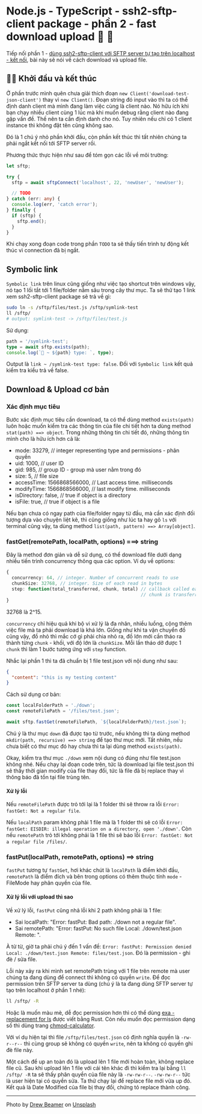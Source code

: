 # Node.js - TypeScript - ssh2-sftp-client package - phần 2 - fast download upload  📂 🍻

Tiếp nối phần 1 - [dùng ssh2-sftp-client với SFTP server tự tạo trên localhost - kết nối](https://loclv.hashnode.dev/nodejs-typescript-dung-ssh2-sftp-client-voi-sftp-server-tu-tao-tren-localhost-phan-1-ket-noi), bài này sẽ nói về cách download và upload file.

## 🧘‍♀️ Khởi đầu và kết thúc

Ở phần trước mình quên chưa giải thích đoạn `new Client('download-test-json-client')` thay vì `new Client()`. Đoạn string đó input vào thì ta có thể định danh client mà mình đang làm việc cùng là client nào. Nó hữu ích khi bạn chạy nhiều client cùng 1 lúc mà khi muốn debug rằng client nào đang gặp vấn đề. Thế nên ta cần định danh cho nó. Tuy nhiên nếu chỉ có 1 client instance thì không đặt tên cũng không sao.

Đó là 1 chú ý nhỏ phần khởi đầu, còn phần kết thúc thì tất nhiên chúng ta phải ngắt kết nối tới SFTP server rồi.

Phương thức thực hiện như sau để tóm gọn các lỗi về môi trường:

```ts
let sftp;

try {
  sftp = await sftpConnect('localhost', 22, 'newUser', 'newUser');

  // TODO
} catch (err: any) {
  console.log(err, 'catch error');
} finally {
  if (sftp) {
    sftp.end();
  }
}
```

Khi chạy xong đoạn code trong phần `TODO` ta sẽ thấy tiến trình tự động kết thúc vì connection đã bị ngắt.

## Symbolic link

`Symbolic link` trên linux cũng giống như việc tạo shortcut trên windows vậy, nó tạo 1 lối tắt tới 1 file/folder nằm sâu trong cây thư mục. Ta sẽ thử tạo 1 link xem ssh2-sftp-client package sẽ trả về gì:

```sh
sudo ln -s /sftp/files/test.js /sftp/symlink-test
ll /sftp/
# output: symlink-test -> /sftp/files/test.js
```

Sử dụng:

```ts
path = '/symlink-test';
type = await sftp.exists(path);
console.log(`🔗 ~ ${path} type: `, type);
```

Output là `link ~ /symlink-test type: false`. Đối với `Symbolic link` kết quả kiểm tra kiểu trả về false.

## Download & Upload cơ bản

### Xác định mục tiêu

Bước xác định mục tiêu cần download, ta có thể dùng method `exists(path)` luôn hoặc muốn kiểm tra các thông tin của file chi tiết hơn ta dùng method `stat(path) ==> object`. Trong những thông tin chi tiết đó, những thông tin mình cho là hữu ích hơn cả là:

- mode: 33279, // integer representing type and permissions - phân quyền
- uid: 1000, // user ID
- gid: 985, // group ID - group mà user nằm trong đó
- size: 5, // file size
- accessTime: 1566868566000, // Last access time. milliseconds
- modifyTime: 1566868566000, // last modify time. milliseconds
- isDirectory: false, // true if object is a directory
- isFile: true, // true if object is a file

Nếu bạn chưa có ngay path của file/folder ngay từ đầu, mà cần xác định đối tượng dựa vào chuyện liệt kê, thì cũng giống như lúc ta hay gõ `ls` với terminal cũng vậy, ta dùng method `list(path, pattern) ==> Array[object]`.

### fastGet(remotePath, localPath, options) ===> string

Đây là method đơn giản và dễ sử dụng, có thể download file dưới dạng nhiều tiến trình concurrency thông qua các option. Ví dụ về options:

```ts
{
  concurrency: 64, // integer. Number of concurrent reads to use
  chunkSize: 32768, // integer. Size of each read in bytes
  step: function(total_transferred, chunk, total) // callback called each time a
                                                  // chunk is transferred
}
```

32768 là 2^15.

`concurrency` chỉ hiệu quả khi bộ vi xử lý là đa nhân, nhiều luồng, cộng thêm việc file mà ta phải download là khá lớn. Giống như khi ta vận chuyển đồ cũng vậy, đồ nhỏ thì mắc cớ gì phải chia nhỏ ra, đồ lớn mới cần tháo ra thành từng `chunk` - khối, với độ lớn là `chunkSize`. Mỗi lần tháo dỡ được 1 `chunk` thì làm 1 bước tương ứng với `step` function.

Nhắc lại phần 1 thì ta đã chuẩn bị 1 file test.json với nội dung như sau:

```json
{
  "content": "this is my testing content"
}
```

Cách sử dụng cơ bản:

```ts
const localFolderPath = './down';
const remoteFilePath = '/files/test.json';

await sftp.fastGet(remoteFilePath, `${localFolderPath}/test.json`);
````

Chú ý là thư mục `down` đã được tạo từ trước, nếu không thì ta dùng method `mkdir(path, recursive) ==> string` để tạo thư mục mới. Tất nhiên, nếu chưa biết có thư mục đó hay chưa thì ta lại dùng method `exists(path)`.

Okay, kiểm tra thư mục `./down` xem nội dung có đúng như file test.json không nhé. Nếu chạy lại đoạn code trên, tức là download lại file test.json thì sẽ thấy thời gian modify của file thay đổi, tức là file đã bị replace thay vì thông báo đã tồn tại file trùng tên.

#### Xử lý lỗi

Nếu `remoteFilePath` được trỏ tới lại là 1 folder thì sẽ throw ra lỗi `Error: fastGet: Not a regular file`.

Nếu `localPath` param không phải 1 file mà là 1 folder thì sẽ có lỗi `Error: fastGet: EISDIR: illegal operation on a directory, open './down'`. Còn nếu `remotePath` trỏ tới không phải là 1 file thì sẽ báo lỗi `Error: fastGet: Not a regular file /files/`.

### fastPut(localPath, remotePath, options) ==> string

`fastPut` tương tự `fastGet`, hơi khác chút là `localPath` là điểm khởi đầu, `remotePath` là điểm đích và bên trong options có thêm thuộc tính `mode` - FileMode hay phân quyền của file.

#### Xử lý lỗi với upload thì sao

Về xử lý lỗi, `fastPut` cũng nhả lỗi khi 2 path không phải là 1 file:

- Sai localPath: "Error: fastPut: Bad path: ./down not a regular file".
- Sai remotePath: "Error: fastPut: No such file Local: ./down/test.json Remote: ".

À từ từ, giờ ta phải chú ý đến 1 vấn đề: `Error: fastPut: Permission denied Local: ./down/test.json Remote: files/test.json`. Đó là permission - ghi đè / sửa file.

Lỗi này xảy ra khi mình set remotePath trùng với 1 file trên remote mà user chúng ta đang dùng để connect thì không có quyền `write`. Để đọc permission trên SFTP server ta dùng (chú ý là ta đang dùng SFTP server tự tạo trên localhost ở phần 1 nhé):

```sh
ll /sftp/ -R
```

Hoặc là muốn màu mè, dễ đọc permission hơn thì có thể dùng [exa - replacement for ls](https://github.com/ogham/exa) được viết bằng Rust. Còn nếu muốn đọc permission dạng số thì dùng trang [chmod-calculator](https://chmod-calculator.com/).

Với ví dụ hiện tại thì file `/sftp/files/test.json` có định nghĩa quyền là `-rw-r--r--` thì cùng group sẽ không có quyền `write`, nên ta không có quyền ghi đè file này.

Một cách để up an toàn đó là upload lên 1 file mới hoàn toàn, không replace file cũ. Sau khi upload lên 1 file với cái tên khác đi thì kiểm tra lại bằng `ll /sftp/ -R` ta sẽ thấy phân quyền của file này là `-rw-rw-r--`. `-rw-rw-r--` tức là user hiện tại có quyền sửa. Ta thử chạy lại để replace file mới vừa up đó. Kết quả là Date Modified của file bị thay đổi, chứng tỏ replace thành công.

---

Photo by <a href="https://unsplash.com/@drew_beamer?utm_source=unsplash&utm_medium=referral&utm_content=creditCopyText">Drew Beamer</a> on <a href="https://unsplash.com/s/photos/link?utm_source=unsplash&utm_medium=referral&utm_content=creditCopyText">Unsplash</a>
